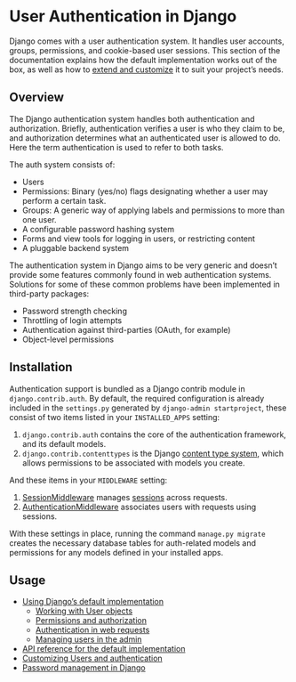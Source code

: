 # User Authentication in Django

Django comes with a user authentication system. It handles user accounts, groups, permissions, and cookie-based user sessions. This section of the documentation explains how the default implementation works out of the box, as well as how to [extend and customize](https://docs.djangoproject.com/en/5.2/topics/auth/customizing/) it to suit your project’s needs.

## Overview

The Django authentication system handles both authentication and authorization. Briefly, authentication verifies a user is who they claim to be, and authorization determines what an authenticated user is allowed to do. Here the term authentication is used to refer to both tasks.

The auth system consists of:

- Users
- Permissions: Binary (yes/no) flags designating whether a user may perform a certain task.
- Groups: A generic way of applying labels and permissions to more than one user.
- A configurable password hashing system
- Forms and view tools for logging in users, or restricting content
- A pluggable backend system

The authentication system in Django aims to be very generic and doesn’t provide some features commonly found in web authentication systems. Solutions for some of these common problems have been implemented in third-party packages:

- Password strength checking
- Throttling of login attempts
- Authentication against third-parties (OAuth, for example)
- Object-level permissions

## Installation

Authentication support is bundled as a Django contrib module in `django.contrib.auth`. By default, the required configuration is already included in the `settings.py` generated by `django-admin startproject`, these consist of two items listed in your `INSTALLED_APPS` setting:

1. `django.contrib.auth` contains the core of the authentication framework, and its default models.
2. `django.contrib.contenttypes` is the Django [content type system](https://docs.djangoproject.com/en/5.2/ref/contrib/contenttypes/), which allows permissions to be associated with models you create.

And these items in your `MIDDLEWARE` setting:

1. [SessionMiddleware](https://docs.djangoproject.com/en/5.2/ref/middleware/#django.contrib.sessions.middleware.SessionMiddleware) manages [sessions](https://docs.djangoproject.com/en/5.2/topics/http/sessions/) across requests.
2. [AuthenticationMiddleware](https://docs.djangoproject.com/en/5.2/ref/middleware/#django.contrib.auth.middleware.AuthenticationMiddleware) associates users with requests using sessions.

With these settings in place, running the command `manage.py migrate` creates the necessary database tables for auth-related models and permissions for any models defined in your installed apps.

## Usage

- [Using Django’s default implementation](https://docs.djangoproject.com/en/5.2/topics/auth/default/)
  - [Working with User objects](https://docs.djangoproject.com/en/5.2/topics/auth/default/#user-objects)
  - [Permissions and authorization](https://docs.djangoproject.com/en/5.2/topics/auth/default/#topic-authorization)
  - [Authentication in web requests](https://docs.djangoproject.com/en/5.2/topics/auth/default/#auth-web-requests)
  - [Managing users in the admin](https://docs.djangoproject.com/en/5.2/topics/auth/default/#auth-admin)
- [API reference for the default implementation](https://docs.djangoproject.com/en/5.2/ref/contrib/auth/)
- [Customizing Users and authentication](https://docs.djangoproject.com/en/5.2/topics/auth/customizing/)
- [Password management in Django](https://docs.djangoproject.com/en/5.2/topics/auth/passwords/)